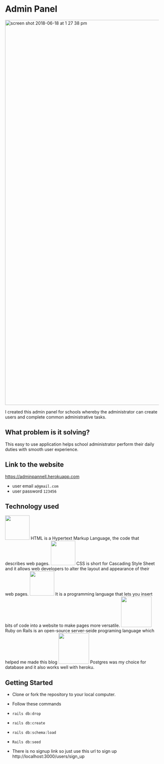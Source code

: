 # Admin Panel

<img width="1262" alt="screen shot 2018-06-18 at 1 27 38 pm" src="https://user-images.githubusercontent.com/26211014/41552355-82fc516c-72fc-11e8-9b7a-932c1fb44343.png">

I created this admin panel for schools whereby the administrator can create users and complete common administrative tasks.

## What problem is it solving?
This easy to use application helps school administrator perform their daily duties with smooth user experience. 

## Link to the website
https://adminpannell.herokuapp.com

* user email 
`a@gmail.com`
* user password
`123456`


## Technology used

<img src="http://www.asti.co.in/wp-content/uploads/2017/01/html_icon.png"  width="80px">
HTML is a Hypertext Markup Language, the code that describes web pages.

<img src="http://icons.iconarchive.com/icons/graphics-vibe/developer/256/css-icon.png"  width="80px">
CSS is short for Cascading Style Sheet and it allows web developers to alter the layout and appearance of their web pages.

<img src="https://cms-assets.tutsplus.com/uploads/users/34/posts/26194/preview_image/javascript.png"  width="80px">
It is a programming language that lets you insert bits of code into a website to make pages more versatile.

<img src="https://upload.wikimedia.org/wikipedia/commons/thumb/6/62/Ruby_On_Rails_Logo.svg/1200px-Ruby_On_Rails_Logo.svg.png"  width="100px">
Ruby on Rails is an open-source server-seide programing language which helped me made this blog

<img src="https://images.g2crowd.com/uploads/product/image/social_landscape/social_landscape_1489695931/postgresql.png"  width="100px">
Postgres was my choice for database and it also works well with heroku.

## Getting Started
* Clone or fork the repository to your local computer.
* Follow these commands

* `rails db:drop`
* `rails db:create`
* `rails db:schema:load`
* `Rails db:seed`

* There is no signup link so just use this url to sign up http://localhost:3000/users/sign_up


